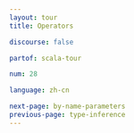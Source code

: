 ```yaml
---
layout: tour
title: Operators

discourse: false

partof: scala-tour

num: 28

language: zh-cn

next-page: by-name-parameters
previous-page: type-inference
---
```

